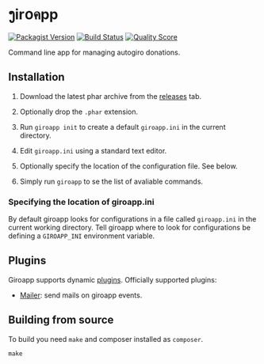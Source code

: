 # ງir໐คpp

[![Packagist Version](https://img.shields.io/packagist/v/byrokrat/giroapp.svg?style=flat-square)](https://packagist.org/packages/byrokrat/giroapp)
[![Build Status](https://img.shields.io/travis/byrokrat/giroapp/master.svg?style=flat-square)](https://travis-ci.org/byrokrat/giroapp)
[![Quality Score](https://img.shields.io/scrutinizer/g/byrokrat/giroapp.svg?style=flat-square)](https://scrutinizer-ci.com/g/byrokrat/giroapp)

Command line app for managing autogiro donations.

## Installation

1. Download the latest phar archive from the [releases](https://github.com/byrokrat/giroapp/releases) tab.

2. Optionally drop the `.phar` extension.

3. Run `giroapp init` to create a default `giroapp.ini` in the current directory.

4. Edit `giroapp.ini` using a standard text editor.

5. Optionally specify the location of the configuration file. See below.

6. Simply run `giroapp` to se the list of avaliable commands.

### Specifying the location of giroapp.ini

By default giroapp looks for configurations in a file called `giroapp.ini` in
the current working directory. Tell giroapp where to look for configurations
be defining a `GIROAPP_INI` environment variable.

## Plugins

Giroapp supports dynamic [plugins](docs/plugins.md). Officially supported plugins:

* [Mailer](https://github.com/byrokrat/giroapp-mailer-plugin): send mails on giroapp events.

## Building from source

To build you need `make` and composer installed as `composer`.

```shell
make
```
